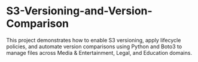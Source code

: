 # S3-Versioning-and-Version-Comparison
This project demonstrates how to enable S3 versioning, apply lifecycle policies, and automate version comparisons using Python and Boto3 to manage files across Media &amp; Entertainment, Legal, and Education domains.
